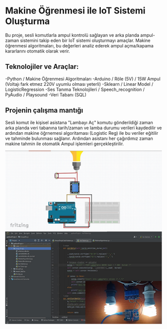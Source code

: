 # Makine Öğrenmesi ile IoT Sistemi Oluşturma

Bu proje, sesli komutlarla ampul kontrolü sağlayan ve arka planda ampul-zaman sistemini takip eden bir IoT sistemi oluşturmayı amaçlar. Makine öğrenmesi algoritmaları, bu değerleri analiz ederek ampul açma/kapama kararlarını otomatik olarak verir.

## Teknolojiler ve Araçlar:
-Python / Makine Öğrenmesi Algoritmaları 
-Arduino / Röle (5V) / 15W Ampul (Voltajı fark etmez 220V uyumlu olması yeterli)
-Sklearn / Linear Model / LogisticRegression
-Ses Tanıma Teknolojileri / Speech_recognition / PyAudio / Playsound
-Veri Tabanı (SQL)

## Projenin çalışma mantığı
 Sesli komut ile kişisel asistana "Lambayı Aç" komutu gönderildiği zaman arka planda veri tabanına tarih/zaman ve lamba durumu verileri kaydedilir ve ardından makine öğrnemesi algoritaması (Logistic Reg) ile bu veriler eğitilir ve tahminde bulunması sağlanır. Ardından asistanı her çağırdımız zaman makine tahmin ile otomatik Ampul işlemleri gerçekleştirilir.


<div align="center">
  <img  src="https://github.com/TKN-YZM/LightML/blob/main/pictrs/c.jpg" alt="Proje Çizim">
  <img  src="https://github.com/TKN-YZM/LightML/blob/main/pictrs/a.jpg" alt="Uygulama">
</div>
